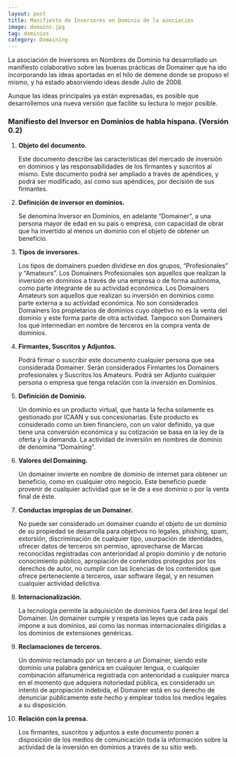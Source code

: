 ```yaml
---
layout: post
title: Manifiesto de Inversores en Dominio de la asociación
image: domains.jpg
tag: dominios
category: Domaining
---
```


La asociación de Inversores en Nombres de Dominio ha desarrollado un manifiesto colaborativo sobre las buenas prácticas de Domainer que ha ido incorporando las ideas aportadas en el hilo de demene donde se propuso el mismo, y ha estado absorviendo ideas desde Julio de 2008.

Aunque las ideas principales ya están expresadas, es posible que desarrollemos una nueva versión que facilite su lectura lo mejor posible.

### Manifiesto del Inversor en Dominios de habla hispana. (Versión 0.2)

1. **Objeto del documento.**
	
	Este documento describe las características del mercado de inversión en dominios y las responsabilidades de los firmantes y suscritos al mismo. Este documento podrá ser ampliado a través de apéndices, y podrá ser modificado, así como sus apéndices, por decisión de sus firmantes.

2. **Definición de inversor en dominios.**

	Se denomina Inversor en Dominios, en adelante “Domainer”, a una persona mayor de edad en su pais o empresa, con capacidad de obrar que ha invertido al menos un dominio con el objeto de obtener un beneficio.

3. **Tipos de inversores.**

	Los tipos de domainers pueden dividirse en dos grupos, “Profesionales” y “Amateurs”. Los Domainers Profesionales son aquellos que realizan la inversión en dominios a través de una empresa o de forma autónoma, como parte integrante de su actividad económica. Los Domainers Amateurs son aquellos que realizan su inversión en dominios como parte externa a su actividad económica. No son considerados Domainers los propietarios de dominios cuyo objetivo no es la venta del dominio y este forma parte de otra actividad. Tampoco son Domainers los que intermedian en nombre de terceros en la compra venta de dominios.

4. **Firmantes, Suscritos y Adjuntos.**

	Podrá firmar o suscribir este documento cualquier persona que sea considerada Domainer. Serán considerados Firmantes los Domainers profesionales y Suscritos los Amateurs. Podrá ser Adjunto cualquier persona o empresa que tenga relación con la inversión en Dominios.

5. **Definición de Dominio.**

	Un dominio es un producto virtual, que hasta la fecha solamente es gestionado por ICAAN y sus concesionarias. Este producto es considerado como un bien financiero, con un valor definido, ya que tiene una conversión económica y su cotización se basa en la ley de la oferta y la demanda. La actividad de inversión en nombres de dominio de denomina “Domaining”.

6. **Valores del Domaining.**

	Un domainer invierte en nombre de dominio de internet para obtener un beneficio, como en cualquier otro negocio. Este beneficio puede provenir de cualquier actividad que se le de a ese dominio o por la venta final de éste.

7. **Conductas impropias de un Domainer.**

	No puede ser considerado un domainer cuando el objeto de un dominio de su propiedad se desarrolla para objetivos no legales, phishing, spam, extorsión, discriminación de cualquier tipo, usurpación de identidades, ofrecer datos de terceros sin permiso, aprovecharse de Marcas reconocidas registradas con anterioridad al propio dominio y de notorio conocimiento público, apropiación de contenidos protegidos por los derechos de autor, no cumplir con las licencias de los contenidos que ofrece perteneciente a terceros, usar software ilegal, y en resumen cualquier actividad delictiva.

8. **Internacionalización.**

	La tecnología permite la adquisición de dominios fuera del área legal del Domainer. Un domainer cumple y respeta las leyes que cada país impone a sus dominios, así como las normas internacionales dirigidas a los dominios de extensiones genéricas.

9. **Reclamaciones de terceros.**

	Un dominio reclamado por un tercero a un Domainer, siendo este dominio una palabra genérica en cualquier lengua, o cualquier combinación alfanumérica registrada con anterioridad a cualquier marca en el momento que adquiera notoriedad pública, es considerado un intento de apropiación indebida, el Domainer está en su derecho de denunciar públicamente este hecho y emplear todos los medios legales a su disposición.

10. **Relación con la prensa.**

	Los firmantes, suscritos y adjuntos a este documento ponen a disposición de los medios de comunicación toda la información sobre la actividad de la inversión en dominios a través de su sitio web.